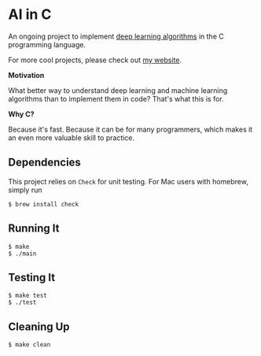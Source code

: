 # AI in C

An ongoing project to implement [deep learning algorithms](http://www.deeplearningbook.org/) in the C programming language.

For more cool projects, please check out [my website](https://trevphil.com/projects).

**Motivation**

What better way to understand deep learning and machine learning algorithms than to implement them in code? That's what this is for.

**Why C?**

Because it's fast. Because it can be for many programmers, which makes it an even more valuable skill to practice.

## Dependencies

This project relies on `Check` for unit testing. For Mac users with homebrew, simply run

```$ brew install check```

## Running It

```
$ make
$ ./main
```

## Testing It

```
$ make test
$ ./test
```

## Cleaning Up

```
$ make clean
```